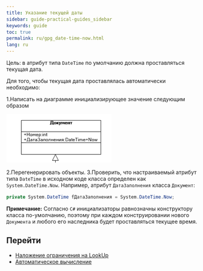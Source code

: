 ```yaml
---
title: Указание текущей даты
sidebar: guide-practical-guides_sidebar
keywords: guide
toc: true
permalink: ru/gpg_date-time-now.html
lang: ru
---
```


Цель: в атрибут типа `DateTime` по умолчанию должна проставляться текущая дата.

Для того, чтобы текущая дата проставлялась автоматически необходимо:

1.Написать на диаграмме инициализирующее значение следующим образом

![](/images/pages/guides/flexberry-aspnet/date-now.png)

2.Перегенерировать объекты.
3.Проверить, что настраиваемый атрибут типа `DateTime` в исходном коде класса определен как `System.DateTime.Now`.
Например, атрибут `ДатаЗаполнения` класса `Документ`:

```csharp
private System.DateTime fДатаЗаполнения = System.DateTime.Now;
```

__Примечание:__ Согласно `C#` инициализаторы равнозначны конструктору класса по-умолчанию, поэтому при каждом конструировании нового `Документа` и любого его наследника будет проставляться текущее время.

## Перейти

* <i class="fa fa-arrow-left" aria-hidden="true"></i> [Наложение ограничения на LookUp](gpg_limitfunction-for-lookup.html)
* [Автоматическое вычисление](gpg_auto-calculation.html) <i class="fa fa-arrow-right" aria-hidden="true"></i> 
